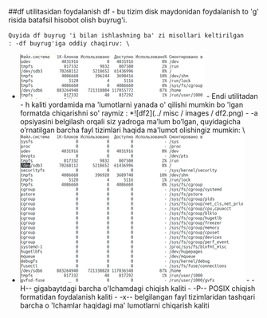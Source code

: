 ##df utilitasidan foydalanish df -
    bu tizim disk maydonidan foydalanish to 'g' risida batafsil hisobot olish
        buyrug'i.

    Quyida df buyrug 'i bilan ishlashning ba' zi misollari keltirilgan
    : -df buyrug'iga oddiy chaqiruv: \
  * ![df1](../misc/images/df1.png) -
      Endi utilitadan -
      h kaliti yordamida ma 'lumotlarni yanada o' qilishi mumkin
          bo 'lgan formatda chiqarishni so' raymiz
    : *![df2](../ misc / images / df2.png) -
      -a opsiyasini belgilash orqali siz yadroga ma’lum bo’lgan,
    quyidagicha o’rnatilgan barcha fayl tizimlari haqida ma'lumot olishingiz mumkin: \
  * ![df3](../misc/images/df3.png) -
        -H-- gigabaytdagi barcha o'lchamdagi chiqish kaliti -
        -P-- POSIX chiqish formatidan foydalanish kaliti -
        -x-- belgilangan fayl tizimlaridan tashqari barcha
            o 'lchamlar haqidagi ma' lumotlarni chiqarish kaliti
